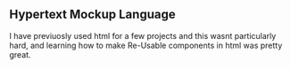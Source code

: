## Hypertext Mockup Language

I have previuosly used html for a few projects and this wasnt particularly hard, and learning how to make Re-Usable components in html was pretty great.